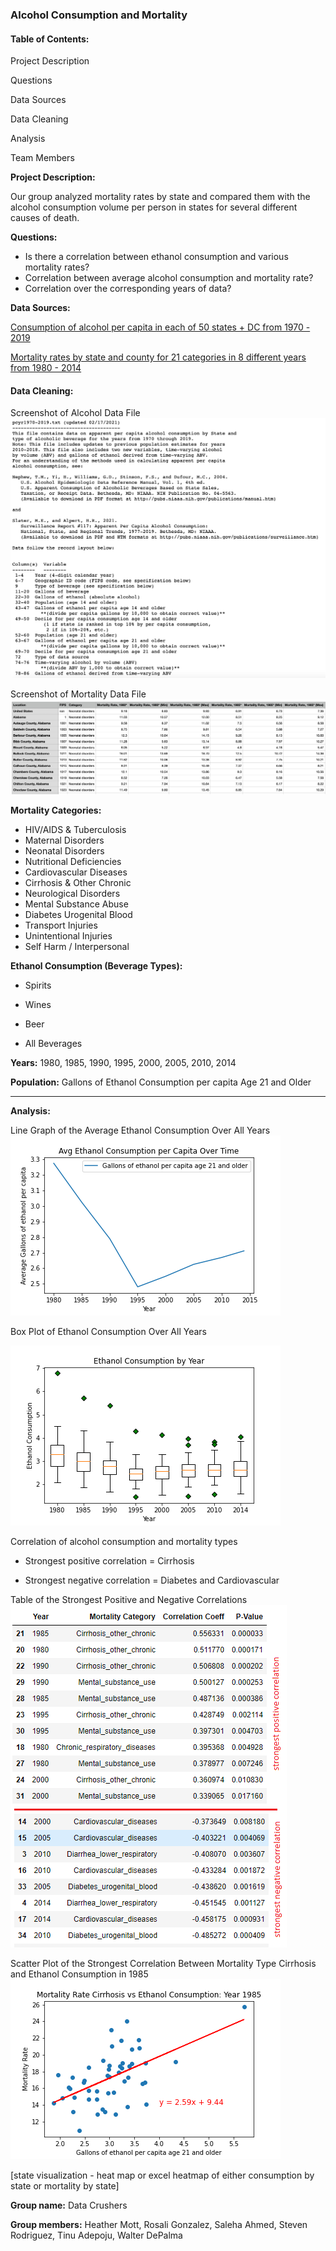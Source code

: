 ### Alcohol Consumption and Mortality

#### **Table of Contents:**

Project Description

Questions

Data Sources

Data Cleaning

Analysis

Team Members



**Project Description:**

Our group analyzed mortality rates by state and compared them with the alcohol consumption volume per person in states for several different causes of death.



**Questions:**

* Is there a correlation between ethanol consumption and various mortality rates?
* Correlation between average alcohol consumption and mortality rate?
* Correlation over the corresponding years of data?



**Data Sources:**

[Consumption of alcohol per capita in each of 50 states + DC from 1970 - 2019](https://pubs.niaaa.nih.gov/publications/surveillance117/pcyr1970-2019.txt )

[Mortality rates by state and county for 21 categories in 8 different years from 1980 - 2014](https://www.kaggle.com/IHME/us-countylevel-mortality )



#### **Data Cleaning:** 

Screenshot of Alcohol Data File
![alcohol](Images/screenshot_alcohol_file.png)

Screenshot of Mortality Data File
![mortality](Images/screenshot_mortality_file.png)

**Mortality Categories:**

* HIV/AIDS & Tuberculosis
* Maternal Disorders
* Neonatal Disorders
* Nutritional Deficiencies
* Cardiovascular Diseases
* Cirrhosis & Other Chronic
* Neurological Disorders
* Mental Substance Abuse
* Diabetes Urogenital Blood
* Transport Injuries
* Unintentional Injuries
* Self Harm / Interpersonal

**Ethanol Consumption (Beverage Types):**

* Spirits

* Wines

* Beer

* All Beverages

**Years:** 1980, 1985, 1990, 1995, 2000, 2005, 2010, 2014

**Population:** Gallons of Ethanol Consumption per capita Age 21 and Older

****



**Analysis:**

Line Graph of the Average Ethanol Consumption Over All Years
![line_graph](Images/Avg_Ethanol_allyears.png)

Box Plot of Ethanol Consumption Over All Years

![boxplot](Images/BoxPlot_allyears.png)

Correlation of alcohol consumption and mortality types

* Strongest positive correlation = Cirrhosis

* Strongest negative correlation = Diabetes and Cardiovascular

Table of the Strongest Positive and Negative Correlations
 ![correlation_table](Images/correlation_table_strongest_positive.png)

  Scatter Plot of the Strongest Correlation Between Mortality Type Cirrhosis and Ethanol Consumption in 1985
  ![strongest](Images/Cirrhosis_scatter_1985.png)

[state visualization - heat map or excel heatmap of either consumption by state or mortality by state]

**Group name:** Data Crushers

**Group members:** Heather Mott, Rosali Gonzalez, Saleha Ahmed, Steven Rodriguez, Tinu Adepoju, Walter DePalma




